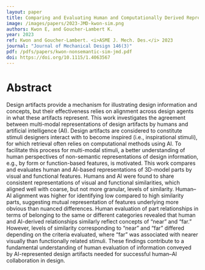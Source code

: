 ```yaml
---
layout: paper
title: Comparing and Evaluating Human and Computationally Derived Representations of Non-Semantic Design Information
image: /images/papers/2023-JMD-kwon-sim.png
authors: Kwon E, and Goucher-Lambert K.
year: 2023
ref: Kwon and Goucher-Lambert. <i>ASME J. Mech. Des.</i> 2023
journal: "Journal of Mechanical Design 146(3)"
pdf: /pdfs/papers/kwon-nonsemantic-sim-jmd.pdf
doi: https://doi.org/10.1115/1.4063567
---
```



# Abstract
Design artifacts provide a mechanism for illustrating design information and concepts, but their effectiveness relies on alignment across design agents in what these artifacts represent. This work investigates the agreement between multi-modal representations of design artifacts by humans and artificial intelligence (AI). Design artifacts are considered to constitute stimuli designers interact with to become inspired (i.e., inspirational stimuli), for which retrieval often relies on computational methods using AI. To facilitate this process for multi-modal stimuli, a better understanding of human perspectives of non-semantic representations of design information, e.g., by form or function-based features, is motivated. This work compares and evaluates human and AI-based representations of 3D-model parts by visual and functional features. Humans and AI were found to share consistent representations of visual and functional similarities, which aligned well with coarse, but not more granular, levels of similarity. Human–AI alignment was higher for identifying low compared to high similarity parts, suggesting mutual representation of features underlying more obvious than nuanced differences. Human evaluation of part relationships in terms of belonging to the same or different categories revealed that human and AI-derived relationships similarly reflect concepts of “near” and “far.” However, levels of similarity corresponding to “near” and “far” differed depending on the criteria evaluated, where “far” was associated with nearer visually than functionally related stimuli. These findings contribute to a fundamental understanding of human evaluation of information conveyed by AI-represented design artifacts needed for successful human–AI collaboration in design.
